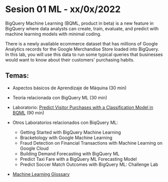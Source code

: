 # Sesion 01 ML - xx/0x/2022

BigQuery Machine Learning (BQML, product in beta) is a new feature in BigQuery where data analysts can create, train, evaluate, and predict with machine learning models with minimal coding.

There is a newly available ecommerce dataset that has millions of Google Analytics records for the Google Merchandise Store loaded into BigQuery. In this lab, you will use this data to run some typical queries that businesses would want to know about their customers' purchasing habits.

## Temas:

- Aspectos básicos de Aprendizaje de Máquina (30 min)

- Teoria relacionada con BigQuery ML (30 min)

- Laboratorio: 
[Predict Visitor Purchases with a Classification Model in BQML](https://www.cloudskillsboost.google/focuses/1794?parent=catalog) (90 min)

- Otros Laboratorios relacionados con BiqQuery ML:
    - Getting Started with BigQuery Machine Learning
    - Bracketology with Google Machine Learning
    - Fraud Detection on Financial Transactions with Machine Learning on Google Cloud
    - Building Demand Forecasting with BigQuery ML
    - Predict Taxi Fare with a BigQuery ML Forecasting Model
    - Predict Soccer Match Outcomes with BigQuery ML: Challenge Lab

- [Machine Learning Glossary](https://developers.google.com/machine-learning/glossary/)

